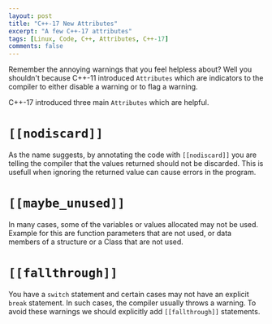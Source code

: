 ```yaml
---
layout: post
title: "C++-17 New Attributes"
excerpt: "A few C++-17 attributes"
tags: [Linux, Code, C++, Attributes, C++-17]
comments: false
---
```

Remember the annoying warnings that you feel helpless about? Well you shouldn't
because C++-11 introduced ``Attributes`` which are indicators to the compiler to
either disable a warning or to flag a warning.

C++-17 introduced three main ``Attributes`` which are helpful.

# ``[[nodiscard]]``
As the name suggests, by annotating the code with ``[[nodiscard]]`` you are
telling the compiler that the values returned should not be discarded. This is
usefull when ignoring the returned value can cause errors in the program.

# ``[[maybe_unused]]``
In many cases, some of the variables or values allocated may not be
used. Example for this are function parameters that are not used, or data
members of a structure or a Class that are not used.

# ``[[fallthrough]]``
You have a ``switch`` statement and certain cases may not have an explicit
``break`` statement. In such cases, the compiler usually throws a warning. To
avoid these warnings we should explicitly add ``[[fallthrough]]`` statements.
